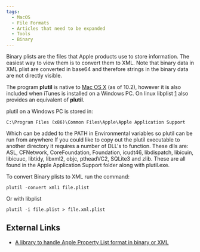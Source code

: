 ```yaml
---
tags:
  - MacOS
  - File Formats
  - Articles that need to be expanded
  - Tools
  - Binary
---
```

Binary plists are the files that Apple products use to store
information. The easiest way to view them is to convert them to XML.
Note that binary data in XML plist are converted in base64 and therefore
strings in the binary data are not directly visible.

The program **plutil** is native to [Mac OS X](mac_os_x.md) (as
of 10.2), however it is also included when iTunes is installed on a
Windows PC. On linux libplist
[1](https://cgit.sukimashita.com/libplist.git) also provides an
equivalent of **plutil**.

plutil on a Windows PC is stored in:

    C:\Program Files (x86)\Common Files\Apple\Apple Application Support

Which can be added to the PATH in Environmental variables so plutil can
be run from anywhere If you could like to copy out the plutil executable
to another directory it requires a number of DLL's to function. These
dlls are: ASL, CFNetwork, CoreFoundation, Foundation, icudt46,
libdispatch, libicuin, libicuuc, libtidy, libxml2, objc, ptheadVC2,
SQLite3 and zlib. These are all found in the Apple Application Support
folder along with plutil.exe.

To convert Binary plists to XML run the command:

    plutil -convert xml1 file.plist

Or with libplist

    plutil -i file.plist > file.xml.plist

## External Links

* [A library to handle Apple Property List format in binary or XML](https://cgit.sukimashita.com/libplist.git/)
